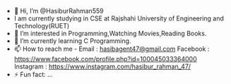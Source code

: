 - 👋 Hi, I’m @HasiburRahman559
- I am currently studying in CSE at Rajshahi University of Engineering and Technology(RUET)
- 👀 I’m interested in Programming,Watching Movies,Reading Books.
- 🌱 I’m currently learning C Programming.
- 📫 How to reach me -    Email : hasibagent47@gmail.com
                        Facebook : https://www.facebook.com/profile.php?id=100045033364000
                        Instagram : https://www.instagram.com/hasibur_rahman_47/
- ⚡ Fun fact: ...

<!---
HasiburRahman559/HasiburRahman559 is a ✨ special ✨ repository because its `README.md` (this file) appears on your GitHub profile.
You can click the Preview link to take a look at your changes.
--->

